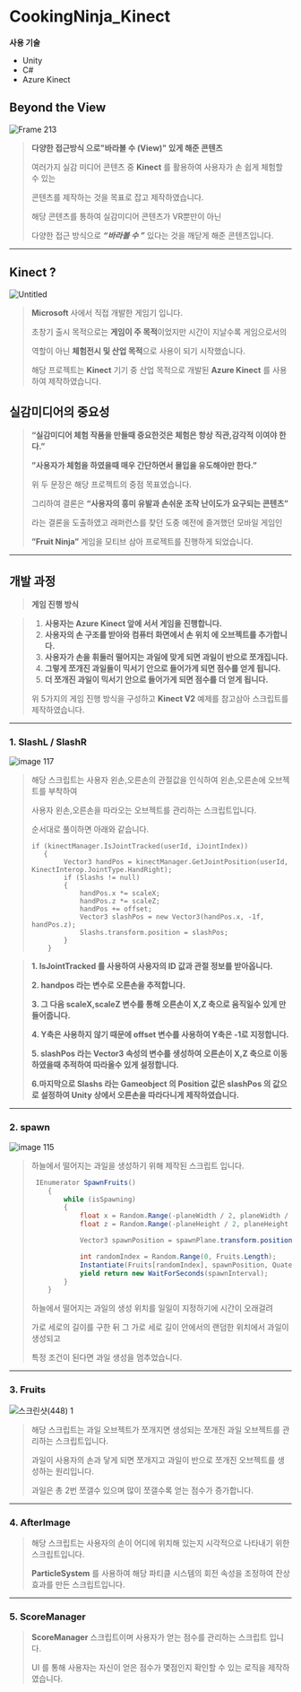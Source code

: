 CookingNinja_Kinect
=============
**사용 기술**

- Unity
- C#
- Azure Kinect

## Beyond the View
![Frame 213](https://github.com/user-attachments/assets/9c2042c2-6b02-47e3-adcd-9245f3c4ed6c)
> **다양한 접근방식 으로"바라볼 수 (View)" 있게 해준 콘텐츠**
> 
> 여러가지 실감 미디어 콘텐츠 중 **Kinect** 를 활용하여 사용자가 손 쉽게 체험할 수 있는
> 
> 콘텐츠를 제작하는 것을 목표로 잡고 제작하였습니다. 
> 
> 해당 콘텐츠를 통하여 실감미디어 콘텐츠가 VR뿐만이 아닌
>
> 다양한 접근 방식으로 ***“바라볼 수 ”*** 있다는 것을 깨닫게 해준 콘텐츠입니다.

---

## Kinect ?
![Untitled](https://github.com/user-attachments/assets/35bc2dd5-8552-4e63-ab80-6d4a26a36703)
> **Microsoft** 사에서 직접 개발한 게임기 입니다.
>
> 초창기 출시 목적으로는 **게임이 주 목적**이었지만 시간이 지날수록 게임으로서의
>
> 역할이 아닌 **체험전시 및 산업 목적**으로 사용이 되기 시작했습니다.
>
> 해당 프로젝트는 **Kinect** 기기 중 산업 목적으로 개발된 **Azure Kinect** 를 사용하여 제작하였습니다.

## 실감미디어의 중요성

> **“실감미디어 체험 작품을 만들때 중요한것은 체험은 항상 직관,감각적 이여야 한다.”**
> 
> 
> **”사용자가 체험을 하였을때 매우 간단하면서 몰입을 유도해야만 한다.”**
> 
> 위 두 문장은 해당 프로젝트의 중점 목표였습니다.
> 
> 그리하여 결론은 **“사용자의 흥미 유발과 손쉬운 조작 난이도가 요구되는 콘텐츠”**
>
> 라는 결론을 도출하였고 래퍼런스를 찾던 도중 예전에 즐겨했던 모바일 게임인
>
> **”Fruit Ninja”** 게임을 모티브 삼아 프로젝트를 진행하게 되었습니다.

---
## 개발 과정

>**게임 진행 방식**

> 1. **사용자는 Azure Kinect 앞에 서서 게임을 진행합니다.**
> 2. **사용자의 손 구조를 받아와 컴퓨터 화면에서 손 위치 에 오브젝트를 추가합니다.**
> 3. **사용자가 손을 휘둘러 떨어지는 과일에 맞게 되면 과일이 반으로 쪼개집니다.**
> 4. **그렇게 쪼개진 과일들이 믹서기 안으로 들어가게 되면 점수를 얻게 됩니다.**
> 5. **더 쪼개진 과일이 믹서기 안으로 들어가게 되면 점수를 더 얻게 됩니다.**
>
> 위 5가지의 게임 진행 방식을 구성하고 **Kinect V2** 예제를 참고삼아 스크립트를 제작하였습니다.

---

### 1. SlashL / SlashR 

![image 117](https://github.com/user-attachments/assets/230d1bbf-57e6-4747-b3cc-59363e7b4f4f)

> 해당 스크립트는 사용자 왼손,오른손의 관절값을 인식하여 왼손,오른손에 오브젝트를 부착하여
>  
> 사용자 왼손,오른손을 따라오는 오브젝트를 관리하는 스크립트입니다.
>
> 순서대로 풀이하면 아래와 같습니다.
> ```
>if (kinectManager.IsJointTracked(userId, iJointIndex))
>    {
>         Vector3 handPos = kinectManager.GetJointPosition(userId, KinectInterop.JointType.HandRight);
>         if (Slashs != null)
>         {
>             handPos.x *= scaleX;
>             handPos.z *= scaleZ;
>             handPos += offset;
>             Vector3 slashPos = new Vector3(handPos.x, -1f, handPos.z);
>             Slashs.transform.position = slashPos;
>         }
>     }
> ```
            
> **1. IsJointTracked 를 사용하여 사용자의 ID 값과 관절 정보를 받아옵니다.**
>  
> **2. handpos 라는 변수로 오른손을 추적합니다.**
> 
> **3. 그 다음 **scaleX**,**scaleZ** 변수를 통해 오른손이 **X**,**Z** 축으로 움직일수 있게 만들어줍니다.**
> 
> **4. Y축은 사용하지 않기 때문에 offset 변수를 사용하여 **Y**축은 **-1**로 지정합니다.**
> 
> **5. slashPos 라는 **Vector3** 속성의 변수를 생성하여 오른손이 **X**,**Z** 축으로 이동하였을때 추적하여 따라올수 있게 설정합니다.**
>
> **6.마지막으로 **Slashs** 라는 **Gameobject** 의 **Position** 값은 **slashPos** 의 값으로 설정하여 **Unity** 상에서 오른손을 따라다니게 제작하였습니다.** 
>
---

### 2. spawn

![image 115](https://github.com/user-attachments/assets/c412d02b-244c-4eb4-aabf-76237ee54fca)

> 하늘에서 떨어지는 과일을 생성하기 위해 제작된 스크립트 입니다.
> ```csharp
>  IEnumerator SpawnFruits()
>     {
>         while (isSpawning)
>         {
>             float x = Random.Range(-planeWidth / 2, planeWidth / 2);
>             float z = Random.Range(-planeHeight / 2, planeHeight / 2);
> 
>             Vector3 spawnPosition = spawnPlane.transform.position + new Vector3(x, 0f, z);
> 
>             int randomIndex = Random.Range(0, Fruits.Length);
>             Instantiate(Fruits[randomIndex], spawnPosition, Quaternion.identity);
>             yield return new WaitForSeconds(spawnInterval);
>         }
>     }
> ```
> 하늘에서 떨어지는 과일의 생성 위치를 일일이 지정하기에 시간이 오래걸려
>
> 가로 세로의 길이를 구한 뒤 그 가로 세로 길이 안에서의 랜덤한 위치에서 과일이 생성되고
>
> 특정 조건이 된다면 과일 생성을 멈추었습니다.
---

### 3. Fruits

![스크린샷(448) 1](https://github.com/user-attachments/assets/89a66912-f98c-4ca0-a8c9-7ad667e47b4a)

> 해당 스크립트는 과일 오브젝트가 쪼개지면 생성되는 쪼개진 과일 오브젝트를 관리하는 스크립트입니다.
> 
> 과일이 사용자의 손과 닿게 되면 쪼개지고 과일이 반으로 쪼개진 오브젝트를 생성하는 원리입니다.
>
> 과일은 총 2번 쪼갤수 있으며 많이 쪼갤수록 얻는 점수가 증가합니다.

---
### 4. AfterImage

> 해당 스크립트는 사용자의 손이 어디에 위치해 있는지 시각적으로 나타내기 위한 스크립트입니다.
> 
> **ParticleSystem** 를 사용하여  해당 파티클 시스템의 회전 속성을 조정하여 잔상 효과를 만든 스크립트입니다.
> 
---
### 5. ScoreManager

> **ScoreManager** 스크립트이며 사용자가 얻는 점수를 관리하는 스크립트 입니다.
> 
> UI 를 통해 사용자는 자신이 얻은 점수가 몇점인지 확인할 수 있는 로직을 제작하였습니다.
